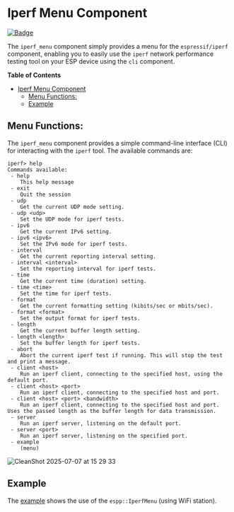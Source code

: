# Iperf Menu Component
[![Badge](https://components.espressif.com/components/espp/wifi/badge.svg)](https://components.espressif.com/components/espp/iperf_menu)

The `iperf_menu` component simply provides a menu for the `espressif/iperf`
component, enabling you to easily use the `iperf` network performance testing
tool on your ESP device using the `cli` component.

<!-- markdown-toc start - Don't edit this section. Run M-x markdown-toc-refresh-toc -->
**Table of Contents**

- [Iperf Menu Component](#iperf-menu-component)
  - [Menu Functions:](#menu-functions)
  - [Example](#example)

<!-- markdown-toc end -->

## Menu Functions:

The `iperf_menu` component provides a simple command-line interface (CLI) for
interacting with the `iperf` tool. The available commands are:

```console
iperf> help
Commands available:
 - help
	This help message
 - exit
	Quit the session
 - udp
	Get the current UDP mode setting.
 - udp <udp>
	Set the UDP mode for iperf tests.
 - ipv6
	Get the current IPv6 setting.
 - ipv6 <ipv6>
	Set the IPv6 mode for iperf tests.
 - interval
	Get the current reporting interval setting.
 - interval <interval>
	Set the reporting interval for iperf tests.
 - time
	Get the current time (duration) setting.
 - time <time>
	Set the time for iperf tests.
 - format
	Get the current formatting setting (kibits/sec or mbits/sec).
 - format <format>
	Set the output format for iperf tests.
 - length
	Get the current buffer length setting.
 - length <length>
	Set the buffer length for iperf tests.
 - abort
	Abort the current iperf test if running. This will stop the test and print a message.
 - client <host>
	Run an iperf client, connecting to the specified host, using the default port.
 - client <host> <port>
	Run an iperf client, connecting to the specified host and port.
 - client <host> <port> <bandwidth>
	Run an iperf client, connecting to the specified host and port. Uses the passed length as the buffer length for data transmission.
 - server
	Run an iperf server, listening on the default port.
 - server <port>
	Run an iperf server, listening on the specified port.
 - example
	(menu)
```

![CleanShot 2025-07-07 at 15 29 33](https://github.com/user-attachments/assets/da0f1b47-3db5-4ec4-8673-f8a61fa736e3)

## Example

The [example](./example) shows the use of the `espp::IperfMenu` (using WiFi station). 


